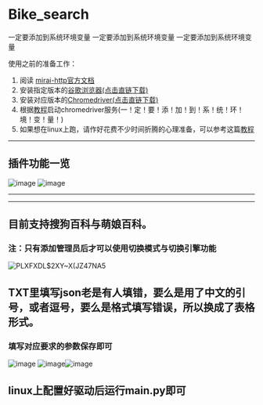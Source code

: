 # Bike_search
一定要添加到系统环境变量
一定要添加到系统环境变量
一定要添加到系统环境变量

使用之前的准备工作：
1. 阅读 [mirai-http官方文档](https://github.com/project-mirai/mirai-api-http)
2. 安装指定版本的[谷歌浏览器(点击直链下载)](http://redirector.gvt1.com/edgedl/release2/chrome/acqkdyz3x6ktjenzze3rojk4hs5a_92.0.4515.107/92.0.4515.107_chrome_installer.exe)
3. 安装对应版本的[Chromedriver(点击直链下载)](https://registry.npmmirror.com/-/binary/chromedriver/92.0.4515.107/chromedriver_win32.zip)
4. 根据[教程](https://blog.csdn.net/shykevin/article/details/108802053?ops_request_misc=%257B%2522request%255Fid%2522%253A%2522164489415616780271548606%2522%252C%2522scm%2522%253A%252220140713.130102334..%2522%257D&request_id=164489415616780271548606&biz_id=0&utm_medium=distribute.pc_search_result.none-task-blog-2~all~top_positive~default-1-108802053.first_rank_v2_pc_rank_v29&utm_term=selenium%E5%AE%89%E8%A3%85chrome%E9%A9%B1%E5%8A%A8&spm=1018.2226.3001.4187)启动chromedriver服务(一！定！要！添！加！到！系！统！环！境！变！量！)
5. 如果想在linux上跑，请作好花费不少时间折腾的心理准备，可以参考这篇[教程](
https://blog.csdn.net/momoda118/article/details/118719610?ops_request_misc=%257B%2522request%255Fid%2522%253A%2522165899137516781667834626%2522%252C%2522scm%2522%253A%252220140713.130102334..%2522%257D&request_id=165899137516781667834626&biz_id=0&utm_medium=distribute.pc_search_result.none-task-blog-2~all~baidu_landing_v2~default-4-118719610-null-null.142^v35^experiment_28w_v1,185^v2^tag_show&utm_term=linux%E5%AE%89%E8%A3%85chromedriver&spm=1018.2226.3001.4187)
***
## 插件功能一览
![image](https://user-images.githubusercontent.com/93362741/181442112-d261e7c0-c29f-4746-98fe-0e5691d90b78.png)
![image](https://user-images.githubusercontent.com/93362741/181445466-5afda7e2-4ae6-40ee-9dd7-f897374b5e4e.png)
***
***
## 目前支持搜狗百科与萌娘百科。
### 注：只有添加管理员后才可以使用切换模式与切换引擎功能
![`PLXFXDL`$2XY~X(JZ47NA5](https://user-images.githubusercontent.com/93362741/181443389-547edcb6-f60d-4b8b-96ec-23e45236738e.png)

## TXT里填写json老是有人填错，要么是用了中文的引号，或者逗号，要么是格式填写错误，所以换成了表格形式。
### 填写对应要求的参数保存即可
![image](https://user-images.githubusercontent.com/93362741/181444602-f80ec4ec-b4c3-42d5-8eca-d769ff318b7a.png)
![image](https://user-images.githubusercontent.com/93362741/181444823-fdd6bedb-c2a0-4d10-b272-2bba8d9ea7ae.png)![image](https://user-images.githubusercontent.com/93362741/181444914-bcf60003-3dc3-4f01-843d-5b3f95d98b87.png)

## linux上配置好驱动后运行main.py即可


